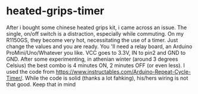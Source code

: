 # heated-grips-timer
After i bought some chinese heated grips kit, i came across an issue. The single, on/off switch is a distraction, especially while commuting. On my R1150GS, they become very hot, necessitating the use of a timer. Just change the values and you are ready. You 'll need a relay board, an Arduino ProMini/Uno/Whatever you like. VCC goes to 3.3V, IN to pin2 and GND to GND. After some experimenting, in athenian winter (around 3 degrees Celsius) the best combo is 4 minutes ON, 2 minutes OFF (or even less). 
I used the code from https://www.instructables.com/Arduino-Repeat-Cycle-Timer/. While the code is solid (thanks a lot fahking), his/hers wiring is not that good. Keep that in mind
